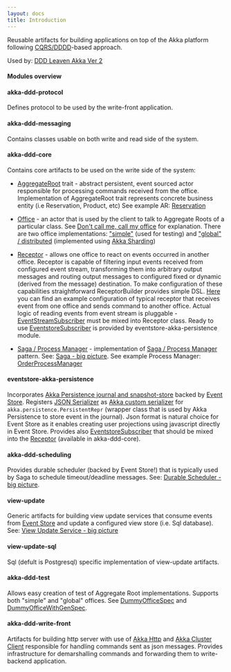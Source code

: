 ```yaml
---
layout: docs
title: Introduction
---
```


Reusable artifacts for building applications on top of the Akka platform following [CQRS/DDDD](http://abdullin.com/post/dddd-cqrs-and-other-enterprise-development-buzz-words)-based approach. 

Used by: [DDD Leaven Akka Ver 2](https://github.com/pawelkaczor/ddd-leaven-akka-v2)

#### Modules overview

#### akka-ddd-protocol

Defines protocol to be used by the write-front application.
 
#### akka-ddd-messaging

Contains classes usable on both write and read side of the system. 

#### akka-ddd-core

Contains core artifacts to be used on the write side of the system:

- [AggregateRoot](akka-ddd-core/src/main/scala/pl/newicom/dddd/aggregate/AggregateRoot.scala) trait - 
abstract persistent, event sourced actor responsible for processing commands received from the office. 
Implementation of AggregateRoot trait represents concrete business entity (i.e Reservation, Product, etc) 
See example AR: [Reservation](https://github.com/pawelkaczor/ddd-leaven-akka-v2/blob/master/sales/write-back/src/main/scala/ecommerce/sales/Reservation.scala)
   
- [Office](akka-ddd-core/src/main/scala/pl/newicom/dddd/office/OfficeFactory.scala) - 
an actor that is used by the client to talk to Aggregate Roots of a particular class. 
See [Don't call me, call my office](http://pkaczor.blogspot.com/2014/04/reactive-ddd-with-akka-lesson-2.html#office) for explanation. 
There are two office implementations: ["simple"](akka-ddd-test/src/main/scala/pl/newicom/dddd/office/SimpleOffice.scala) 
(used for testing) and ["global" / distributed](akka-ddd-core/src/main/scala/pl/newicom/dddd/cluster/ShardingSupport.scala) 
(implemented using [Akka Sharding](http://doc.akka.io/docs/akka/current/scala/cluster-sharding.html))

- [Receptor](akka-ddd-core/src/main/scala/pl/newicom/dddd/process/Receptor.scala) - 
allows one office to react on events occurred in another office. Receptor is capable of filtering input events received from configured event stream, transforming them into arbitrary output messages and routing output messages to configured fixed or dynamic (derived from the message) destination. To make configuration of these capabilities straightforward ReceptorBuilder provides simple DSL. [Here](https://github.com/pawelkaczor/ddd-leaven-akka-v2/blob/20160731/shipping/write-back/src/main/scala/ecommerce/shipping/PaymentReceptor.scala) you can find an example configuration of typical receptor that receives event from one office and sends command to another office. Actual logic of reading events from event stream is pluggable - [EventStreamSubscriber](akka-ddd-messaging/src/main/scala/pl/newicom/dddd/messaging/event/EventStreamSubscriber.scala) must be mixed into Receptor class. Ready to use [EventstoreSubscriber](eventstore-akka-persistence/src/main/scala/pl/newicom/eventstore/EventstoreSubscriber.scala) is provided by eventstore-akka-persistence module. 

- [Saga / Process Manager](akka-ddd-core/src/main/scala/pl/newicom/dddd/process/Saga.scala) - implementation of [Saga / Process Manager](https://msdn.microsoft.com/en-us/library/jj591569.aspx) pattern. See: [Saga - big picture](https://github.com/pawelkaczor/akka-ddd/wiki/Saga). See example Process Manager: [OrderProcessManager](https://github.com/pawelkaczor/ddd-leaven-akka-v2/blob/master/headquarters/write-back/src/main/scala/ecommerce/headquarters/processes/OrderProcessManager.scala)

#### eventstore-akka-persistence

Incorporates [Akka Persistence journal and snapshot-store](https://github.com/EventStore/EventStore.Akka.Persistence) backed by [Event Store](http://geteventstore.com). Registers [JSON Serializer](eventstore-akka-persistence/src/main/scala/pl/newicom/eventstore/plugin/EventStoreSerializer.scala) as [Akka custom serializer](http://doc.akka.io/docs/akka/snapshot/scala/persistence.html#Custom_serialization) for ```akka.persistence.PersistentRepr``` (wrapper class that is used by Akka Persistence to store event in the journal). Json format is natural choice for Event Store as it enables creating user projections using javascript directly in Event Store. Provides also [EventstoreSubscriber](eventstore-akka-persistence/src/main/scala/pl/newicom/eventstore/EventstoreSubscriber.scala) that should be mixed into the [Receptor](https://github.com/pawelkaczor/akka-ddd/blob/master/akka-ddd-core/src/main/scala/pl/newicom/dddd/process/Receptor.scala) (available in akka-ddd-core).     

#### akka-ddd-scheduling

Provides durable scheduler (backed by Event Store!) that is typically used by Saga to schedule timeout/deadline messages. See: [Durable Scheduler - big picture](https://github.com/pawelkaczor/akka-ddd/wiki/Durable-Scheduler).

#### view-update

Generic artifacts for building view update services that consume events from [Event Store](http://geteventstore.com/) and update a configured view store (i.e. Sql database). See: [View Update Service - big picture](https://github.com/pawelkaczor/akka-ddd/wiki/View-Update-Service)

#### view-update-sql

Sql (defult is Postgresql) specific implementation of view-update artifacts.

#### akka-ddd-test

Allows easy creation of test of Aggregate Root implementations. Supports both "simple" and "global" offices. See [DummyOfficeSpec](https://github.com/pawelkaczor/akka-ddd/blob/master/akka-ddd-test/src/test/scala/pl/newicom/dddd/test/dummy/DummyOfficeSpec.scala) and [DummyOfficeWithGenSpec](https://github.com/pawelkaczor/akka-ddd/blob/master/akka-ddd-test/src/test/scala/pl/newicom/dddd/test/dummy/DummyOfficeWithGenSpec.scala).

#### akka-ddd-write-front

Artifacts for building http server with use of [Akka Http](http://doc.akka.io/docs/akka-http/current/scala.html) and [Akka Cluster Client](http://doc.akka.io/docs/akka/current/scala/cluster-client.html) responsible for handling commands sent as json messages. Provides infrastructure for demarshalling commands and forwarding them to write-backend application.

